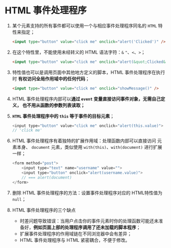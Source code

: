 # HTML 事件处理程序
1. 某个元素支持的所有事件都可以使用一个与相应事件处理程序同名的 `HTML` 特性来指定；
    ```HTML
    <input type="button" value="click me" onclick="alert('Clicked')" />
    ```

2. 在这个特性里，不能使用未经转义的 HTML 语法字符：`&` `"`、`<`、`>`；
    ```HTML
    <input type="button" value="click me" onclick="alert(&quot;Clicked&quot;)" />
    ```

3. 特性值也可以是调用页面中其他地方定义的脚本，HTML 事件处理程序在执行时 **有权访问全局作用域中的任何代码**；
    ```HTML
    <input type="button" value="click me" onclick="showMessage()" />
    ```

4. HTML 事件处理程序内部可以**通过 `event` 变量直接访问事件对象，无需自己定义， 也不用从函数的参数列表读取；**

5. **`HTML` 事件处理程序中的 `this` 等于事件的目标元素**；
    ```javascript
    <input type="button" value="click me" onclick="alert(this.value)">
    // 'click me'
    ```

6. HTML 事件处理程序有着独特的扩展作用域：处理函数内部可以直接访问 元素本身、 `document` 元素，类似使用 `with(this)`、`with(document)` 进行扩展一样；
    ```javascript
    <form method="post">
        <input type="text" name="username" value="">
        <input type="button" onclick="alert(username.value)">
        // === alert(document)
    </form>
    ```

7. 删除 HTML 事件处理程序的方法：设置事件处理程序对应的 HTML特性值为 `null`；

8. HTML 事件处理程序的三个缺点
    * 时差问题导致错误：当用户点击你的事件元素时你的处理函数可能还未准备好，**例如页面上部的处理程序调用了还未加载的脚本程序**；
    * 扩展事件处理程序的作用域链在不同浏览器中会有差异；
    * HTML 事件处理程序与 HTML 紧密耦合，不便于修改。
